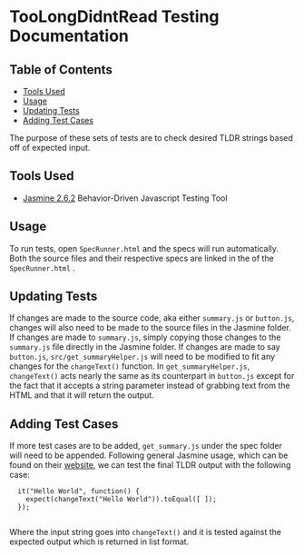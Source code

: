 # TooLongDidntRead Testing Documentation

## Table of Contents
- [Tools Used](#tools-used)
- [Usage](#usage)
- [Updating Tests](#updating-tests)
- [Adding Test Cases](#adding-test-cases)

The purpose of these sets of tests are to check desired TLDR strings based off of expected input.

## Tools Used
- [Jasmine 2.6.2](https://jasmine.github.io) Behavior-Driven Javascript Testing Tool

## Usage
To run tests, open `SpecRunner.html` and the specs will run automatically. Both the source files and their respective specs are linked in the <head> of the `SpecRunner.html` .

## Updating Tests

If changes are made to the source code, aka either `summary.js` or `button.js`, changes will also need to be made to the source files in the Jasmine folder. If changes are made to `summary.js`, simply copying those changes to the `summary.js` file directly in the Jasmine folder. If changes are made to say `button.js`, `src/get_summaryHelper.js` will need to be modified to fit any changes for the `changeText()` function. In `get_summaryHelper.js`, `changeText()` acts nearly the same as its counterpart in `button.js` except for the fact that it accepts a string parameter instead of grabbing text from the HTML and that it will return the output.

## Adding Test Cases

If more test cases are to be added, `get_summary.js` under the spec folder will need to be appended. Following general Jasmine usage, which can be found on their [website](https://jasmine.github.io), we can test the final TLDR output with the following case:

```
  it("Hello World", function() {
    expect(changeText("Hello World")).toEqual([ ]);
  });
  
```

Where the input string goes into `changeText()` and it is tested against the expected output which is returned in list format.
